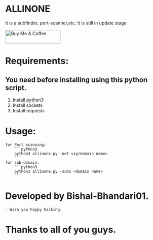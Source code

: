 # ALLINONE
It is a subfinder, port-scanner,etc. It is still in update stage

<a href="https://www.buymeacoffee.com/WraSinMeliodas" target="_blank"><img src="https://www.buymeacoffee.com/assets/img/custom_images/orange_img.png" alt="Buy Me A Coffee" style="height: 41px !important;width: 174px !important;box-shadow: 0px 3px 2px 0px rgba(190, 190, 190, 0.5) !important;-webkit-box-shadow: 0px 3px 2px 0px rgba(190, 190, 190, 0.5) !important;" ></a>

# Requirements:
  <h2>You need before installing using this python script.</h2>
<ol>
  <li>Install python3</li>
  <li>Install sockets</li>
  <li>Install requests</li>
</ol>

# Usage:
```
for Port scanning:
    ```python3
    python3 allinone.py -net <ip/domain name>
    ```
for sub-domain:
    ```python3
    python3 allinone.py -subs <domain name>
    ```
```

# Developed by Bishal-Bhandari01.
    - Wish you happy hacking. 

# Thanks to all of you guys.